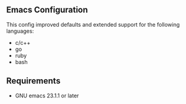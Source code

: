 ## Emacs Configuration 

This config improved defaults and extended support for the following languages:
* c/c++
* go
* ruby
* bash

## Requirements
* GNU emacs 23.1.1 or later
